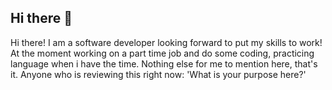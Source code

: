 ## Hi there 👋


Hi there! I am a software developer looking forward to put my skills to work! At the moment working on a part time job and do some coding, practicing language when i have the time. Nothing else for me to mention here, that's it. Anyone who is reviewing this right now: 'What is your purpose here?'

